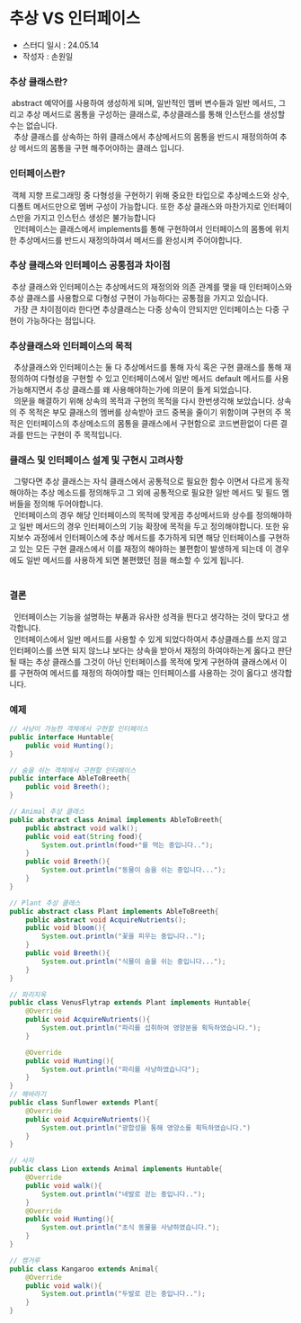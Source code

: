 # 추상 VS 인터페이스
- 스터디 일시 : 24.05.14
- 작성자 : 손원일

### 추상 클래스란? <br/>
&nbsp;abstract 예약어를 사용하여 생성하게 되며, 일반적인 멤버 변수들과 일반 메서드, 그리고 추상 메서드로 몸통을 구성하는 클래스로, 추상클래스를 통해 인스턴스를 생성할 수는 없습니다. <br/>
&nbsp; 추상 클래스를 상속하는 하위 클래스에서 추상메서드의 몸통을 반드시 재정의하여 추상 메서드의 몸통을 구현 해주어야하는 클래스 입니다.

### 인터페이스란? <br/>
&nbsp;객체 지향 프로그래밍 중 다형성을 구현하기 위해 중요한 타입으로 추상메소드와 상수, 디폴트 메서드만으로 멤버 구성이 가능합니다. 또한 추상 클래스와 마찬가지로 인터페이스만을 가지고 인스턴스 생성은 불가능합니다 <br/>
&nbsp; 인터페이스는 클래스에서 implements를 통해 구현하여서 인터페이스의 몸통에 위치한 추상메서드를 반드시 재정의하여서 메서드를 완성시켜 주어야합니다. 
### 추상 클래스와 인터페이스 공통점과 차이점 <br/>
&nbsp;추상 클래스와 인터페이스는 추상메서드의 재정의와 의존 관계를 맺을 때 인터페이스와 추상 클래스를 사용함으로 다형성 구현이 가능하다는 공통점을 가지고 있습니다.<br/>
&nbsp; 가장 큰 차이점이라 한다면 추상클래스는 다중 상속이 안되지만 인터페이스는 다중 구현이 가능하다는 점입니다.
### 추상클래스와 인터페이스의 목적 <br/>
&nbsp; 추상클래스와 인터페이스는 둘 다 추상메서드를 통해 자식 혹은 구현 클래스를 통해 재정의하여 다형성을 구현할 수 있고 인터페이스에서 일반 메서드 default 메서드를 사용 가능해지면서 추상 클래스를 왜 사용해야하는가에 의문이 들게 되었습니다.<br/>
&nbsp; 의문을 해결하기 위해 상속의 목적과 구현의 목적을 다시 한번생각해 보았습니다. 상속의 주 목적은 부모 클래스의 멤버를 상속받아 코드 중복을 줄이기 위함이며 구현의 주 목적은 인터페이스의 추상메소드의 몸통을 클래스에서 구현함으로 코드변환없이 다른 결과를 만드는 구현이 주 목적입니다.<br/>
### 클래스 및 인터페이스 설계 및 구현시 고려사항<br/>
&nbsp; 그렇다면 추상 클래스는 자식 클래스에서 공통적으로 필요한 함수 이면서 다르게 동작해야하는 추상 메소드를 정의해두고 그 외에 공통적으로 필요한 일반 메서드 및 필드 멤버들을 정의해 두어야합니다.<br/>
&nbsp; 인터페이스의 경우 해당 인터페이스의 목적에 맞게끔 추상메서드와 상수를 정의해야하고 일반 메서드의 경우 인터페이스의 기능 확장에 목적을 두고 정의해야합니다. 또한 유지보수 과정에서 인터페이스에 추상 메서드를 추가하게 되면 해당 인터페이스를 구현하고 있는 모든 구현 클래스에서 이를 재정의 해야하는 불편함이 발생하게 되는데 이 경우에도 일반 메서드를 사용하게 되면 불편했던 점을 해소할 수 있게 됩니다.<br/><br/>
### 결론
&nbsp; 인터페이스는 기능을 설명하는 부품과 유사한 성격을 띈다고 생각하는 것이 맞다고 생각합니다.<br/>
&nbsp; 인터페이스에서 일반 메서드를 사용할 수 있게 되었다하여서 추상클래스를 쓰지 않고 인터페이스를 쓰면 되지 않느냐 보다는 상속을 받아서 재정의 하여야하는게 옳다고 판단될 때는 추상 클래스를 그것이 아닌 인터페이스를 목적에 맞게 구현하여 클래스에서 이를 구현하여 메서드를 재정의 하여야할 때는 인터페이스를 사용하는 것이 옳다고 생각합니다. 

### 예제
```Java
// 사냥이 가능한 객체에서 구현할 인터페이스
public interface Huntable{
    public void Hunting();
}

// 숨을 쉬는 객체에서 구현할 인터페이스
public interface AbleToBreeth{
    public void Breeth();
}

// Animal 추상 클래스
public abstract class Animal implements AbleToBreeth{
    public abstract void walk();
    public void eat(String food){
        System.out.println(food+"를 먹는 중입니다..");
    }
    public void Breeth(){
        System.out.println("동물이 숨을 쉬는 중입니다...");
    }
}

// Plant 추상 클래스
public abstract class Plant implements AbleToBreeth{
    public abstract void AcquireNutrients();
    public void bloom(){
        System.out.println("꽃을 피우는 중입니다..");
    }
    public void Breeth(){
        System.out.println("식물이 숨을 쉬는 중입니다...");
    }
}

// 파리지옥
public class VenusFlytrap extends Plant implements Huntable{
    @Override
    public void AcquireNutrients(){
        System.out.println("파리를 섭취하여 영양분을 획득하였습니다.");
    }

    @Override
    public void Hunting(){
        System.out.println("파리를 사냥하였습니다");
    }
}
// 해바라기
public class Sunflower extends Plant{
    @Override
    public void AcquireNutrients(){
        System.out.println("광합성을 통해 영양소를 획득하였습니다.")
    }
}

// 사자
public class Lion extends Animal implements Huntable{
    @Override 
    public void walk(){
        System.out.println("네발로 걷는 중입니다..");
    }
    @Override
    public void Hunting(){
        System.out.println("초식 동물을 사냥하였습니다.");
    }
}

// 캥거루
public class Kangaroo extends Animal{
    @Override
    public void walk(){
        System.out.println("두발로 걷는 중입니다..");
    }
}

```
